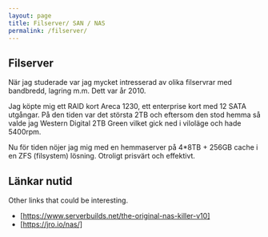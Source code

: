```yaml
---
layout: page
title: Filserver/ SAN / NAS
permalink: /filserver/
---
```


## Filserver
När jag studerade var jag mycket intresserad av olika filservrar med bandbredd, lagring m.m. Dett var år 2010.

Jag köpte mig ett RAID kort Areca 1230, ett enterprise kort med 12 SATA utgångar. På den tiden var det största 2TB och eftersom den stod hemma så valde jag Western Digital 2TB Green vilket gick ned i viloläge och hade 5400rpm.

Nu för tiden nöjer jag mig med en hemmaserver på 4*8TB + 256GB cache i en ZFS (filsystem) lösning. Otroligt prisvärt och effektivt.

## Länkar nutid
Other links that could be interesting.
- [https://www.serverbuilds.net/the-original-nas-killer-v10]
- [https://jro.io/nas/]
